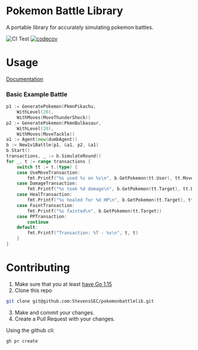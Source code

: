 # Pokemon Battle Library

A portable library for accurately simulating pokemon battles.

![CI Test](https://github.com/StevensSEC/pokemonbattlelib/workflows/CI%20Test/badge.svg)
[![codecov](https://codecov.io/gh/StevensSEC/pokemonbattlelib/branch/main/graph/badge.svg?token=lFGcKzL3Cp)](https://codecov.io/gh/StevensSEC/pokemonbattlelib)

# Usage

[Documentation](https://pkg.go.dev/github.com/StevensSEC/pokemonbattlelib)

### Basic Example Battle

```go
p1 := GeneratePokemon(PkmnPikachu,
	WithLevel(20),
	WithMoves(MoveThunderShock))
p2 := GeneratePokemon(PkmnBulbasaur,
	WithLevel(20),
	WithMoves(MoveTackle))
a1 := Agent(new(dumbAgent))
b := New1v1Battle(p1, &a1, p2, &a1)
b.Start()
transactions, _ := b.SimulateRound()
for _, t := range transactions {
	switch tt := t.(type) {
	case UseMoveTransaction:
		fmt.Printf("%s used %s on %s\n", b.GetPokemon(tt.User), tt.Move, b.GetPokemon(tt.Target))
	case DamageTransaction:
		fmt.Printf("%s took %d damage\n", b.GetPokemon(tt.Target), tt.Damage)
	case HealTransaction:
		fmt.Printf("%s healed for %d HP\n", b.GetPokemon(tt.Target), tt.Amount)
	case FaintTransaction:
		fmt.Printf("%s fainted\n", b.GetPokemon(tt.Target))
	case PPTransaction:
		continue
	default:
		fmt.Printf("Transaction: %T - %v\n", t, t)
	}
}
```

# Contributing

1. Make sure that you at least [have Go 1.15](https://golang.org/dl/)
2. Clone this repo

```bash
git clone git@github.com:StevensSEC/pokemonbattlelib.git
```

3. Make and commit your changes.
4. Create a Pull Request with your changes.

Using the github cli:
```bash
gh pr create
```

